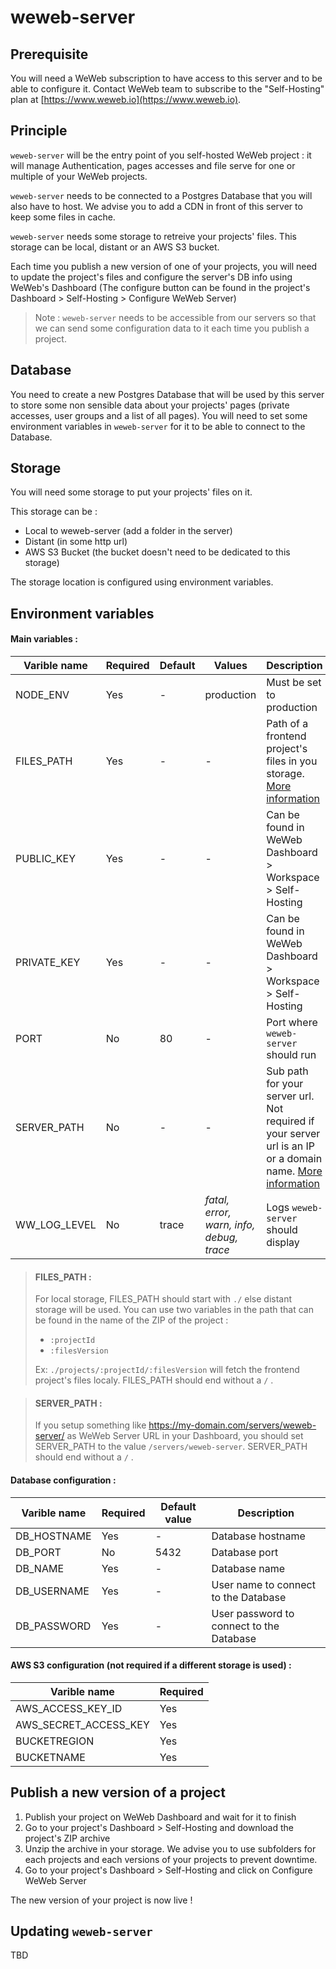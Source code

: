 # weweb-server

## Prerequisite

You will need a WeWeb subscription to have access to this server and to be able to configure it.
Contact WeWeb team to subscribe to the "Self-Hosting" plan at [https://www.weweb.io](https://www.weweb.io).

## Principle

`weweb-server` will be the entry point of you self-hosted WeWeb project : it will manage Authentication, pages accesses and file serve for one or multiple of your WeWeb projects.

`weweb-server` needs to be connected to a Postgres Database that you will also have to host.
We advise you to add a CDN in front of this server to keep some files in cache.

`weweb-server` needs some storage to retreive your projects' files. This storage can be local, distant or an AWS S3 bucket.

Each time you publish a new version of one of your projects, you will need to update the project's files and configure the server's DB info using WeWeb's Dashboard (The configure button can be found in the project's Dashboard > Self-Hosting > Configure WeWeb Server)

> Note : `weweb-server` needs to be accessible from our servers so that we can send some configuration data to it each time you publish a project.

## Database

You need to create a new Postgres Database that will be used by this server to store some non sensible data about your projects' pages (private accesses, user groups and a list of all pages).
You will need to set some environment variables in `weweb-server` for it to be able to connect to the Database.

## Storage

You will need some storage to put your projects' files on it.

This storage can be :

-   Local to weweb-server (add a folder in the server)
-   Distant (in some http url)
-   AWS S3 Bucket (the bucket doesn't need to be dedicated to this storage)

The storage location is configured using environment variables.

## Environment variables

#### Main variables :

| Varible name | Required | Default | Values                                   | Description                                                                                                                |
| ------------ | -------- | ------- | ---------------------------------------- | -------------------------------------------------------------------------------------------------------------------------- |
| NODE_ENV     | Yes      | -       | production                               | Must be set to production                                                                                                  |
| FILES_PATH   | Yes      | -       | -                                        | Path of a frontend project's files in you storage. [More information](#files_path-)                                        |
| PUBLIC_KEY   | Yes      | -       | -                                        | Can be found in WeWeb Dashboard > Workspace > Self-Hosting                                                                 |
| PRIVATE_KEY  | Yes      | -       | -                                        | Can be found in WeWeb Dashboard > Workspace > Self-Hosting                                                                 |
| PORT         | No       | 80      | -                                        | Port where `weweb-server` should run                                                                                       |
| SERVER_PATH  | No       | -       | -                                        | Sub path for your server url. Not required if your server url is an IP or a domain name. [More information](#server_path-) |
| WW_LOG_LEVEL | No       | trace   | _fatal, error, warn, info, debug, trace_ | Logs `weweb-server` should display                                                                                         |

> #### FILES_PATH :
>
> For local storage, FILES_PATH should start with `./` else distant storage will be used.
> You can use two variables in the path that can be found in the name of the ZIP of the project :
>
> -   `:projectId`
> -   `:filesVersion`
>
> Ex: `./projects/:projectId/:filesVersion` will fetch the frontend project's files localy.
> FILES_PATH should end without a `/` .

> #### SERVER_PATH :
>
> If you setup something like https://my-domain.com/servers/weweb-server/ as WeWeb Server URL in your Dashboard, you should set SERVER_PATH to the value `/servers/weweb-server`.
> SERVER_PATH should end without a `/` .

#### Database configuration :

| Varible name | Required | Default value | Description                              |
| ------------ | -------- | ------------- | ---------------------------------------- |
| DB_HOSTNAME  | Yes      | -             | Database hostname                        |
| DB_PORT      | No       | 5432          | Database port                            |
| DB_NAME      | Yes      | -             | Database name                            |
| DB_USERNAME  | Yes      | -             | User name to connect to the Database     |
| DB_PASSWORD  | Yes      | -             | User password to connect to the Database |

#### AWS S3 configuration (not required if a different storage is used) :

| Varible name          | Required |
| --------------------- | -------- |
| AWS_ACCESS_KEY_ID     | Yes      |
| AWS_SECRET_ACCESS_KEY | Yes      |
| BUCKETREGION          | Yes      |
| BUCKETNAME            | Yes      |

## Publish a new version of a project

1.  Publish your project on WeWeb Dashboard and wait for it to finish
2.  Go to your project's Dashboard > Self-Hosting and download the project's ZIP archive
3.  Unzip the archive in your storage. We advise you to use subfolders for each projects and each versions of your projects to prevent downtime.
4.  Go to your project's Dashboard > Self-Hosting and click on Configure WeWeb Server

The new version of your project is now live !

## Updating `weweb-server`

TBD
